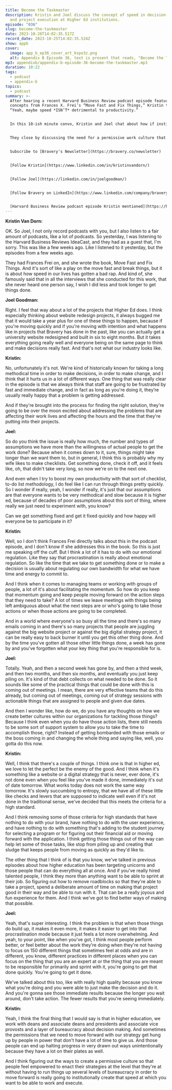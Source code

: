 ```yaml
---
title: Become the Taskmaster
description: Kristin and Joel discuss the concept of speed in decision-making
  and project execution at Higher Ed institutions.
episode: "036"
slug: become-the-taskmaster
date: 2023-10-26T14:02:35.517Z
record_date: 2023-10-25T14:02:35.524Z
show: appb
cover:
  image: app_b_ep36_cover_art_kspo3z.png
  alt: Appendix B Episode 36, text is present that reads, "Become the Taskmaster."
mp3: appendixb/appendix-b-episode-36-become-the-taskmaster.mp3
duration: 10:22
tags:
  - podcast
  - appendix-b
topics:
  - podcast
summary: >-
  After hearing a recent Harvard Business Review podcast episode featuring
  concepts from Frances X. Frei’s “Move Fast and Fix Things,” Kristin thought,
  “Yeah, maybe speed *ISN’T* detrimental to productivity.”


  In this 10-ish minute convo, Kristin and Joel chat about how if institutions remove roadblocks for staff, and give them more trust, they’ll feel empowered to work faster and more efficiently than ever before.


  They close by discussing the need for a permissive work culture that allows folks to make quicker decisions at all organizational levels.


  Subscribe to [Bravery's Newsletter](https://bravery.co/newsletter)


  [Follow Kristin](https://www.linkedin.com/in/kristinvandorn/)


  [Follow Joel](https://linkedin.com/in/joelgoodman/)


  [Follow Bravery on LinkedIn](https://www.linkedin.com/company/bravery-media/)


  [Harvard Business Review podcast episode Kristin mentioned](https://hbr.org/podcast/2023/10/how-to-solve-tough-problems-better-and-faster)
---
```

**Kristin Van Dorn:**

OK. So Joel, I not only record podcasts with you, but I also listen to a fair amount of podcasts, like a lot of podcasts. So yesterday, I was listening to the Harvard Business Reviews IdeaCast, and they had as a guest that, I'm sorry. This was like a few weeks ago. Like I listened to it yesterday, but the episodes from a few weeks ago. 

They had Frances Frei on, and she wrote the book, Move Fast and Fix Things. And it's sort of like a play on the move fast and break things, but it is about how speed in our lives has gotten a bad rap. And kind of, she famously said that in all the interviews that she conducted for this work, that she never heard one person say, I wish I did less and took longer to get things done.

**Joel Goodman:**

Right. I feel that way about a lot of the projects that Higher Ed does. I think especially thinking about website redesign projects, it always bugged me that it would take a year plus for one of these things to happen, because if you're moving quickly and if you're moving with intention and what happens like in projects that Bravery has done in the past, like you can actually get a university website redesigned and built in six to eight months. But it takes everything going really well and everyone being on the same page to think and make decisions really fast. And that's not what our industry looks like.

**Kristin:**

No, unfortunately it's not. We're kind of historically known for taking a long methodical time in order to make decisions, in order to make change, and I think that it hurts us in a lot of different ways. One thing that was really clear in the episode is that we always think that staff are going to be frustrated by fast and immediate change, and in fact as long as you're doing it, they’re usually really happy that a problem is getting addressed. 

And if they're brought into the process for finding the right solution, they're going to be over the moon excited about addressing the problems that are affecting their work lives and affecting the hours and the time that they're putting into their projects.

**Joel:**

So do you think the issue is really how much, the number and types of assumptions we have more than the willingness of actual people to get the work done? Because when it comes down to it, sure, things might take longer than we want them to, but in general, I think this is probably why my wife likes to make checklists. Get something done, check it off, and it feels like, oh, that didn't take very long, so now we're on to the next one. 

And even when I try to boost my own productivity with that sort of checklist, to-do list methodology, I do feel like I can run through things pretty quickly. So I wonder if really, yeah, I wonder if really, it's just that our assumptions are that everyone wants to be very methodical and slow because it is higher ed, because of decades of poor assumptions about this sort of thing, where really we just need to experiment with, you know?

Can we get something fixed and get it fixed quickly and how happy will everyone be to participate in it?

**Kristin:**

Well, so I don't think Frances Frei directly talks about this in the podcast episode, and I don't know if she addresses this in the book. So this is just me speaking off the cuff. But I think a lot of it has to do with our emotional regulation. Like they say that procrastination is really about emotional regulation. So like the time that we take to get something done or to make a decision is usually about regulating our own bandwidth for what we have time and energy to commit to.

And I think when it comes to managing teams or working with groups of people, a lot of it's about facilitating the momentum. So how do you keep that momentum going and keep people moving forward on the action steps that they need to take? A lot of times we leave meetings with things being left ambiguous about what the next steps are or who's going to take those actions or when those actions are going to be completed.

And in a world where everyone's so busy all the time and there's so many emails coming in and there's so many projects that people are juggling against the big website project or against the big digital strategy project, it can be really easy to back burner it until you get this other thing done. And by the time you've gotten all those other little things done, a week has gone by and you've forgotten what your key thing that you're responsible for is.

**Joel:**

Totally. Yeah, and then a second week has gone by, and then a third week, and then two months, and then six months, and eventually you just keep piling on. It's kind of that debt collects on what needed to be done. So it sounds like some of the practical things that could be done with this is coming out of meetings. I mean, there are very effective teams that do this already, but coming out of meetings, coming out of strategy sessions with actionable things that are assigned to people and given due dates. 

And then I wonder like, how do we, do you have any thoughts on how we create better cultures within our organizations for tackling those things? Because I think even when you do have those action lists, there still needs to be some sort of support system to allow you to take the time to accomplish those, right? Instead of getting bombarded with those emails or the boss coming in and changing the whole thing and saying like, well, you gotta do this now.

**Kristin:**

Well, I think that there's a couple of things. I think one is that in higher ed, we love to let the perfect be the enemy of the good. And I think when it's something like a website or a digital strategy that is never, ever done, it's not done even when you feel like you've made it done, immediately it's out of date tomorrow. What works today does not work the same way tomorrow. It's slowly succumbing to entropy, that we have all of these little like checks and levers that are supposed to indicate well even if it's not done in the traditional sense, we've decided that this meets the criteria for a high standard. 

And I think removing some of those criteria for high standards that have nothing to do with your brand, have nothing to do with the user experience, and have nothing to do with something that's adding to the student journey for selecting a program or for figuring out their financial aid or moving forward with the application. I think getting those things out of the way can help let some of those tasks, like stop from piling up and creating that sludge that keeps people from moving as quickly as they'd like to. 

The other thing that I think of is that you know, we've talked in previous episodes about how higher education has been targeting unicorns and those people that can do everything all at once. And if you've really hired talented people, I think they more than anything want to be able to sprint at their job. So figuring out how to remove roadblocks so that they're able to take a project, spend a deliberate amount of time on making that project good in their way and be able to run with it. That can be a really joyous and fun experience for them. And I think we've got to find better ways of making that possible.

**Joel:**

Yeah, that's super interesting. I think the problem is that when those things do build up, it makes it even more, it makes it easier to get into that procrastination mode because it just feels a lot more overwhelming. And yeah, to your point, like when you've got, I think most people perform better, or feel better about the work they're doing when they're not having to focus on 150 different things that sometimes feel at odds and are in different, you know, different practices in different places when you can focus on the thing that you are an expert at or the thing that you are meant to be responsible for primarily and sprint with it, you're going to get that done quickly. You're going to get it done. 

We've talked about this too, like with really high quality because you know what you're doing and you were able to just make the decision and do it. And you're gonna see those immediate results because the longer you wait around, don't take action. The fewer results that you're seeing immediately.

**Kristin:**

Yeah, I think the final thing that I would say is that in higher education, we work with deans and associate deans and presidents and associate vice provosts and a layer of bureaucracy about decision making. And sometimes the permissions that we need to move forward with our strategy get hung up by people in power that don't have a lot of time to give us. And those people can end up halting progress in very drawn out ways unintentionally because they have a lot on their plates as well. 

And I think figuring out the ways to create a permissive culture so that people feel empowered to enact their strategies at the level that they're at without having to run things up several levels of bureaucracy in order to move forward is really going to institutionally create that speed at which you want to be able to work and execute.